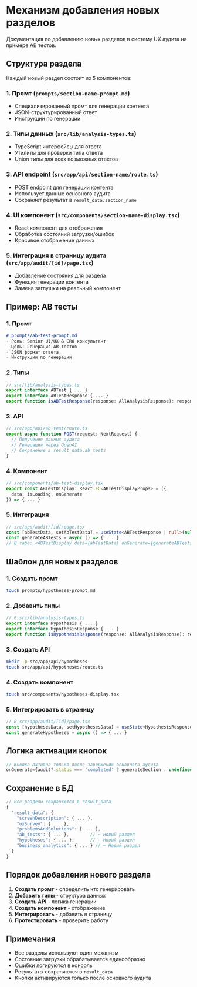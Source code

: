 # Механизм добавления новых разделов

Документация по добавлению новых разделов в систему UX аудита на примере AB тестов.

## Структура раздела

Каждый новый раздел состоит из 5 компонентов:

### 1. Промт (`prompts/section-name-prompt.md`)
- Специализированный промт для генерации контента
- JSON-структурированный ответ
- Инструкции по генерации

### 2. Типы данных (`src/lib/analysis-types.ts`)
- TypeScript интерфейсы для ответа
- Утилиты для проверки типа ответа
- Union типы для всех возможных ответов

### 3. API endpoint (`src/app/api/section-name/route.ts`)
- POST endpoint для генерации контента
- Использует данные основного аудита
- Сохраняет результат в `result_data.section_name`

### 4. UI компонент (`src/components/section-name-display.tsx`)
- React компонент для отображения
- Обработка состояний загрузки/ошибок
- Красивое отображение данных

### 5. Интеграция в страницу аудита (`src/app/audit/[id]/page.tsx`)
- Добавление состояния для раздела
- Функция генерации контента
- Замена заглушки на реальный компонент

## Пример: AB тесты

### 1. Промт
```markdown
# prompts/ab-test-prompt.md
- Роль: Senior UI/UX & CRO консультант
- Цель: Генерация AB тестов
- JSON формат ответа
- Инструкции по генерации
```

### 2. Типы
```typescript
// src/lib/analysis-types.ts
export interface ABTest { ... }
export interface ABTestResponse { ... }
export function isABTestResponse(response: AllAnalysisResponse): response is ABTestResponse
```

### 3. API
```typescript
// src/app/api/ab-test/route.ts
export async function POST(request: NextRequest) {
  // Получение данных аудита
  // Генерация через OpenAI
  // Сохранение в result_data.ab_tests
}
```

### 4. Компонент
```typescript
// src/components/ab-test-display.tsx
export const ABTestDisplay: React.FC<ABTestDisplayProps> = ({ 
  data, isLoading, onGenerate 
}) => { ... }
```

### 5. Интеграция
```typescript
// src/app/audit/[id]/page.tsx
const [abTestData, setAbTestData] = useState<ABTestResponse | null>(null)
const generateABTests = async () => { ... }
// В табе: <ABTestDisplay data={abTestData} onGenerate={generateABTests} />
```

## Шаблон для новых разделов

### 1. Создать промт
```bash
touch prompts/hypotheses-prompt.md
```

### 2. Добавить типы
```typescript
// В src/lib/analysis-types.ts
export interface Hypothesis { ... }
export interface HypothesisResponse { ... }
export function isHypothesisResponse(response: AllAnalysisResponse): response is HypothesisResponse
```

### 3. Создать API
```bash
mkdir -p src/app/api/hypotheses
touch src/app/api/hypotheses/route.ts
```

### 4. Создать компонент
```bash
touch src/components/hypotheses-display.tsx
```

### 5. Интегрировать в страницу
```typescript
// В src/app/audit/[id]/page.tsx
const [hypothesesData, setHypothesesData] = useState<HypothesisResponse | null>(null)
const generateHypotheses = async () => { ... }
```

## Логика активации кнопок

```typescript
// Кнопка активна только после завершения основного аудита
onGenerate={audit?.status === 'completed' ? generateSection : undefined}
```

## Сохранение в БД

```typescript
// Все разделы сохраняются в result_data
{
  "result_data": {
    "screenDescription": { ... },
    "uxSurvey": { ... },
    "problemsAndSolutions": [ ... ],
    "ab_tests": { ... },        // ← Новый раздел
    "hypotheses": { ... },      // ← Новый раздел
    "business_analytics": { ... } // ← Новый раздел
  }
}
```

## Порядок добавления нового раздела

1. **Создать промт** - определить что генерировать
2. **Добавить типы** - структура данных
3. **Создать API** - логика генерации
4. **Создать компонент** - отображение
5. **Интегрировать** - добавить в страницу
6. **Протестировать** - проверить работу

## Примечания

- Все разделы используют один механизм
- Состояние загрузки обрабатывается единообразно
- Ошибки логируются в консоль
- Результаты сохраняются в `result_data`
- Кнопки активируются только после основного аудита





